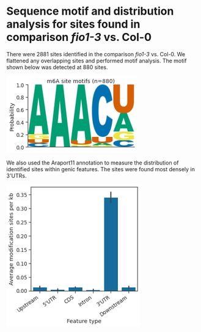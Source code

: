 # Sequence motif and distribution analysis for sites found in comparison *fio1-3* vs. Col-0



There were 2881 sites identified in the comparison *fio1-3* vs. Col-0. We flattened any overlapping sites and performed motif analysis. The motif shown below was detected at 880 sites.




    
![png](fio1_vs_col0_yanocomp_logos.py_files/fio1_vs_col0_yanocomp_logos.py_3_1.png)
    



We also used the Araport11 annotation to measure the distribution of identified sites within genic features. The sites were found most densely in 3'UTRs.



    
![png](fio1_vs_col0_yanocomp_logos.py_files/fio1_vs_col0_yanocomp_logos.py_5_1.png)
    

